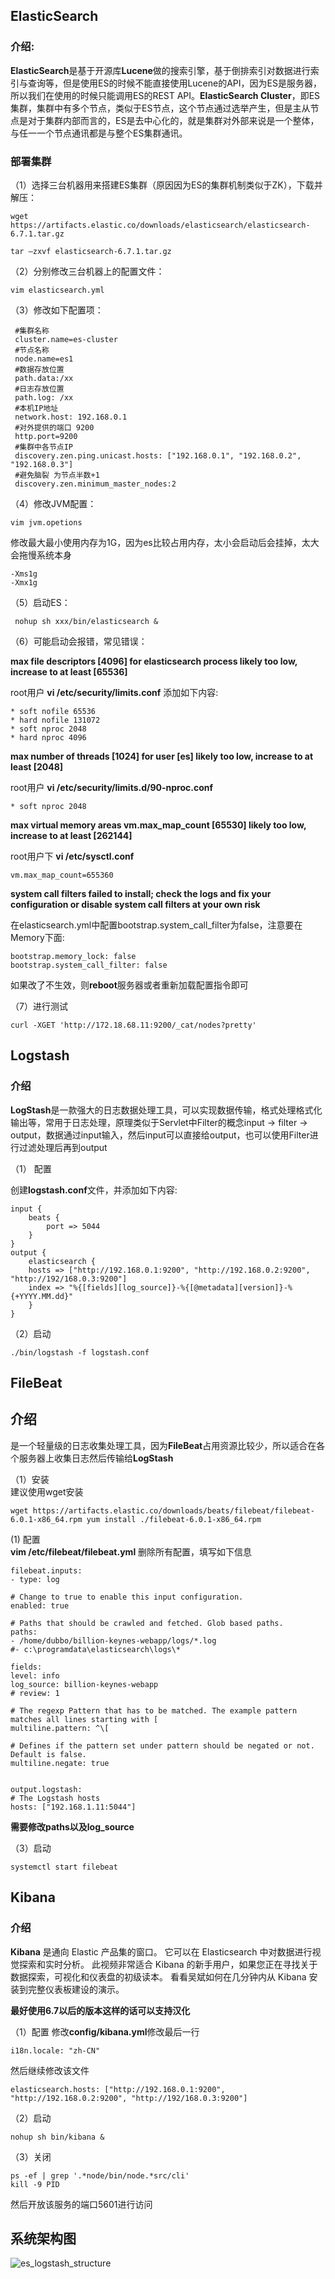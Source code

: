 ## ElasticSearch

### 介绍:

**ElasticSearch**是基于开源库**Lucene**做的搜索引擎，基于倒排索引对数据进行索引与查询等，但是使用ES的时候不能直接使用Lucene的API，因为ES是服务器，所以我们在使用的时候只能调用ES的REST API。**ElasticSearch Cluster**，即ES集群，集群中有多个节点，类似于ES节点，这个节点通过选举产生，但是主从节点是对于集群内部而言的，ES是去中心化的，就是集群对外部来说是一个整体，与任一一个节点通讯都是与整个ES集群通讯。

### 部署集群
（1）选择三台机器用来搭建ES集群（原因因为ES的集群机制类似于ZK），下载并解压：

    wget https://artifacts.elastic.co/downloads/elasticsearch/elasticsearch-6.7.1.tar.gz
     
    tar –zxvf elasticsearch-6.7.1.tar.gz

（2）分别修改三台机器上的配置文件：

    vim elasticsearch.yml

（3）修改如下配置项：

     #集群名称
     cluster.name=es-cluster 
     #节点名称
     node.name=es1         
     #数据存放位置
     path.data:/xx         
     #日志存放位置
     path.log: /xx            
     #本机IP地址
     network.host: 192.168.0.1   
     #对外提供的端口 9200
     http.port=9200           
     #集群中各节点IP
     discovery.zen.ping.unicast.hosts: ["192.168.0.1", "192.168.0.2", "192.168.0.3"]   
     #避免脑裂 为节点半数+1
     discovery.zen.minimum_master_nodes:2    

（4）修改JVM配置：

    vim jvm.opetions

修改最大最小使用内存为1G，因为es比较占用内存，太小会启动后会挂掉，太大会拖慢系统本身

    -Xms1g
    -Xmx1g

（5）启动ES：

     nohup sh xxx/bin/elasticsearch &

（6）可能启动会报错，常见错误：

**max file descriptors [4096] for elasticsearch process likely too low, increase to at least [65536]**

root用户 **vi /etc/security/limits.conf** 添加如下内容:

    * soft nofile 65536
    * hard nofile 131072
    * soft nproc 2048
    * hard nproc 4096

**max number of threads [1024] for user [es] likely too low, increase to at least [2048]**

root用户 **vi /etc/security/limits.d/90-nproc.conf**

    * soft nproc 2048

**max virtual memory areas vm.max_map_count [65530] likely too low, increase to at least [262144]**

root用户下 **vi /etc/sysctl.conf**

    vm.max_map_count=655360

**system call filters failed to install; check the logs and fix your configuration or disable system call filters at your own risk**

在elasticsearch.yml中配置bootstrap.system_call_filter为false，注意要在Memory下面:

    bootstrap.memory_lock: false
    bootstrap.system_call_filter: false

如果改了不生效，则**reboot**服务器或者重新加载配置指令即可

（7）进行测试

    curl -XGET 'http://172.18.68.11:9200/_cat/nodes?pretty'

## Logstash

### 介绍
**LogStash**是一款强大的日志数据处理工具，可以实现数据传输，格式处理格式化输出等，常用于日志处理，原理类似于Servlet中Filter的概念input -> filter -> output，数据通过input输入，然后input可以直接给output，也可以使用Filter进行过滤处理后再到output

（1） 配置<br/>

创建**logstash.conf**文件，并添加如下内容:

    input {
        beats {
            port => 5044
        }
    }
    output {
        elasticsearch {
        hosts => ["http://192.168.0.1:9200", "http://192.168.0.2:9200", "http://192/168.0.3:9200"]
        index => "%{[fields][log_source]}-%{[@metadata][version]}-%{+YYYY.MM.dd}"
        }
    }

（2）启动

    ./bin/logstash -f logstash.conf

## FileBeat

## 介绍
是一个轻量级的日志收集处理工具，因为**FileBeat**占用资源比较少，所以适合在各个服务器上收集日志然后传输给**LogStash**

（1）安装<br/>
建议使用wget安装

    wget https://artifacts.elastic.co/downloads/beats/filebeat/filebeat-6.0.1-x86_64.rpm yum install ./filebeat-6.0.1-x86_64.rpm

(1)  配置<br/>
**vim /etc/filebeat/filebeat.yml** 删除所有配置，填写如下信息

    filebeat.inputs:
    - type: log
     
    # Change to true to enable this input configuration.
    enabled: true
     
    # Paths that should be crawled and fetched. Glob based paths.
    paths:
    - /home/dubbo/billion-keynes-webapp/logs/*.log
    #- c:\programdata\elasticsearch\logs\*
     
    fields:
    level: info
    log_source: billion-keynes-webapp
    # review: 1
     
    # The regexp Pattern that has to be matched. The example pattern matches all lines starting with [
    multiline.pattern: ^\[
     
    # Defines if the pattern set under pattern should be negated or not. Default is false.
    multiline.negate: true
     
     
    output.logstash:
    # The Logstash hosts
    hosts: ["192.168.1.11:5044"]

**需要修改paths以及log_source**

（3）启动

    systemctl start filebeat

## Kibana

### 介绍

**Kibana** 是通向 Elastic 产品集的窗口。 它可以在 Elasticsearch 中对数据进行视觉探索和实时分析。 此视频非常适合 Kibana 的新手用户，如果您正在寻找关于数据探索，可视化和仪表盘的初级读本。 看看吴斌如何在几分钟内从 Kibana 安装到完整仪表板建设的演示。

**最好使用6.7以后的版本这样的话可以支持汉化**

（1）配置
修改**config/kibana.yml**修改最后一行

    i18n.locale: "zh-CN"

然后继续修改该文件

    elasticsearch.hosts: ["http://192.168.0.1:9200", "http://192.168.0.2:9200", "http://192/168.0.3:9200"]

（2）启动

    nohup sh bin/kibana &

（3）关闭

    ps -ef | grep '.*node/bin/node.*src/cli'
    kill -9 PID

然后开放该服务的端口5601进行访问


## 系统架构图

![es_logstash_structure](../Images/es_logstash_structure.png)
